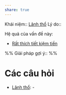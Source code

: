 ```yaml
---
share: true
---
```

Khái niệm:: [Lãnh thổ](../T%E1%BB%AB%20%C4%91i%E1%BB%83n/Trung%20t%C3%ADnh/L%C3%A3nh%20th%E1%BB%95.md)
Lý do:: 

Hệ quả của vấn đề này:
- [Rất thích tiết kiệm tiền](../S%E1%BB%9F%20th%C3%ADch/R%E1%BA%A5t%20th%C3%ADch%20ti%E1%BA%BFt%20ki%E1%BB%87m%20ti%E1%BB%81n.md)


%%
Giải pháp gợi ý:: 
%%



# Các câu hỏi
- [Lãnh thổ](../T%E1%BB%AB%20%C4%91i%E1%BB%83n/Trung%20t%C3%ADnh/L%C3%A3nh%20th%E1%BB%95.md): \-

